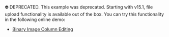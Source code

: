 ⛔ DEPRECATED. This example was deprecated. Starting with v15.1, file upload functionality is available out of the box. You can try this functionality in the following online demo:

- <a href="https://demos.devexpress.com/ASPxGridViewDemos/GridEditing/BinaryImageColumnEditing.aspx">Binary Image Column Editing</a>
